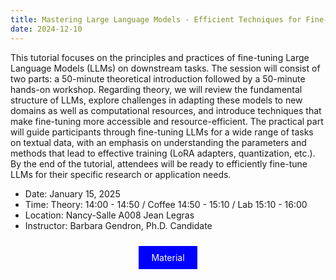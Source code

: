 ```yaml
---
title: Mastering Large Language Models - Efficient Techniques for Fine-Tuning
date: 2024-12-10
---
```

This tutorial focuses on the principles and practices of fine-tuning Large Language Models (LLMs) on downstream tasks. The session will consist of two parts: a 50-minute theoretical introduction followed by a 50-minute hands-on workshop. Regarding theory, we will review the fundamental structure of LLMs, explore challenges in adapting these models to new domains as well as computational resources, and introduce techniques that make fine-tuning more accessible and resource-efficient. The practical part will guide participants through fine-tuning LLMs for a wide range of tasks on textual data, with an emphasis on understanding the parameters and methods that lead to effective training (LoRA adapters, quantization, etc.). By the end of the tutorial, attendees will be ready to efficiently fine-tune LLMs for their specific research or application needs.

- Date: January 15, 2025 
- Time: Theory: 14:00 - 14:50 / Coffee 14:50 - 15:10 / Lab 15:10 - 16:00
- Location: Nancy-Salle A008 Jean Legras
- Instructor: Barbara Gendron, Ph.D. Candidate
<p align="center">
<a href="https://github.com/B-Gendron/tutorial-deeploria" style="background-color: blue; color: white; padding: 10px 20px; text-align: center; text-decoration: none; display: inline-block; margin: 10px 5px; cursor: pointer;">Material</a>
</p>
